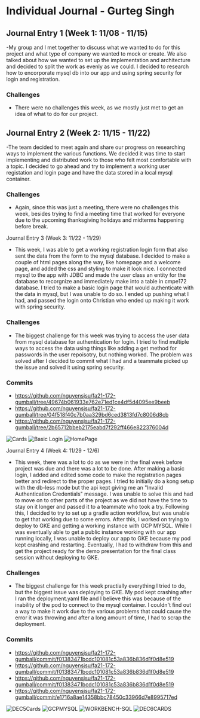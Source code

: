# Individual Journal - Gurteg Singh 

## Journal Entry 1 (Week 1: 11/08 - 11/15)
  -My group and I met together to discuss what we wanted to do for this project and what type of company we wanted to mock or create. We also talked about how we wanted to set up the implementation and architecture and decided to split the work as evenly as we could. I decided to research how to encorporate mysql db into our app and using spring security for login and registration. 
  
  ### Challenges
   - There were no challenges this week, as we mostly just met to get an idea of what to do for our project.
   
## Journal Entry 2 (Week 2: 11/15 - 11/22)
  -The team decided to meet again and share our progress on researching ways to implement the various functions. We decided it was time to start implementing and distributed work to those who felt most comfortable with a topic. I decided to go ahead and try to implement a working user registation and login page and have the data stored in a local mysql container. 
  
  ### Challenges
   - Again, since this was just a meeting, there were no challenges this week, besides trying to find a meeting time that worked for everyone due to the upcoming thanksgiving holidays and midterms happening before break.

Journal Entry 3 (Week 3: 11/22 - 11/29)
  - This week, I was able to get a working registration login form that also sent the data from the form to the mysql database. I decided to make a couple of html pages along the way, like homepage and a welcome page, and added the css and styling to make it look nice. I connected mysql to the app with JDBC and made the user class an entity for the database to recorgnize and immediately make into a table in cmpe172 database. I tried to make a basic login page that would authenticate with the data in mysql, but I was unable to do so. I ended up pushing what I had, and passed the login onto Christian who ended up making it work with spring security. 
  
  ### Challenges
   - The biggest challenge for this week was trying to access the user data from mysql database for authentication for login. I tried to find multiple ways to access the data using things like adding a get method for passwords in the user repoisotry, but nothing worked. The problem was solved after I decided to commit what I had and a teammate picked up the issue and solved it using spring security.   


  ### Commits
   - https://github.com/nguyensjsu/fa21-172-gumball/tree/49674b061933e762e71ed1ce4df5d4095ee9beeb
   - https://github.com/nguyensjsu/fa21-172-gumball/tree/04f518f40c7b0aa329bd6ced3813fd7c8006d8cb
   - https://github.com/nguyensjsu/fa21-172-gumball/tree/2b65712bbeb2175eabd7f292ff466e822376004d

![Cards](https://github.com/nguyensjsu/fa21-172-gumball/blob/main/images/gurteg/Nov28_Cards.png "Cards")
![Basic Login](https://github.com/nguyensjsu/fa21-172-gumball/blob/main/images/gurteg/Nov28_BasicLogin.png "Basic Login")
![HomePage](https://github.com/nguyensjsu/fa21-172-gumball/blob/main/images/gurteg/Nov28_HomePage.png "HomePage")


Journal Entry 4 (Week 4: 11/29 - 12/6)
  - This week, there was a lot to do as we were in the final week before project was due and there was a lot to be done. After making a basic login, I added and edited some code to make the registration pages better and redirect to the proper pages. I tried to initially do a kong setup with the db-less mode but the api kept giving me an "Invalid Authentication Credentials" message. I was unable to solve this and had to move on to other parts of the project as we did not have the time to stay on it longer and passed it to a teammate who took a try. Following this, I decided to try to set up a gradle action workflow, but was unable to get that working due to some errors. After this, I worked on trying to deploy to GKE and getting a working instance with GCP MYSQL. While I was eventually able to get a public instance working with our app running locally, I was unable to deploy our app to GKE because my pod kept crashing and restarting. Eventually, I had to withdraw from this and get the project ready for the demo presentation for the final class session without deploying to GKE.
  
  ### Challenges
   - The biggest challenge for this week practially everything I tried to do, but the biggest issue was deploying to GKE. My pod kept crashing after I ran the deployment.yaml file and I believe this was because of the inability of the pod to connect to the mysql container. I couldn't find out a way to make it work due to the various problems that could cause the error it was throwing and after a long amount of time, I had to scrap the deployment.    

  ### Commits
   - https://github.com/nguyensjsu/fa21-172-gumball/commit/f01383471bcdc101081c53a836b836d1f0d8e519
   - https://github.com/nguyensjsu/fa21-172-gumball/commit/f01383471bcdc101081c53a836b836d1f0d8e519
   - https://github.com/nguyensjsu/fa21-172-gumball/commit/f01383471bcdc101081c53a836b836d1f0d8e519
   - https://github.com/nguyensjsu/fa21-172-gumball/commit/e1716a8ae14358bbc78450c33966d7e8995717ed


![DEC5Cards](https://github.com/nguyensjsu/fa21-172-gumball/blob/main/images/gurteg/Dec5_Cards.png "Cards")
![GCPMYSQL](https://github.com/nguyensjsu/fa21-172-gumball/blob/main/images/gurteg/Dec5_GCPMYSQL.png "GCPMYSQL")
![WORKBENCH-SQL](https://github.com/nguyensjsu/fa21-172-gumball/blob/main/images/gurteg/Dec5_GCPMYSQLWorkBench.png "WORKBENCH")
![DEC6CARDS](https://github.com/nguyensjsu/fa21-172-gumball/blob/main/images/gurteg/Dec6_Cards.png "Dec6Cards")







   

